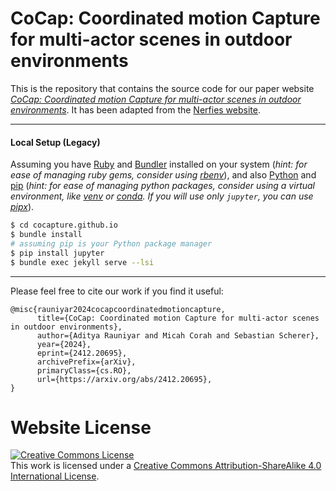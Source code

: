 # CoCap: Coordinated motion Capture for multi-actor scenes in outdoor environments

This is the repository that contains the source code for our paper website [_CoCap: Coordinated motion Capture for multi-actor scenes in outdoor environments_](https://cocapture.github.io/).
It has been adapted from the [Nerfies website](https://nerfies.github.io).


---

#### Local Setup (Legacy)

Assuming you have [Ruby](https://www.ruby-lang.org/en/downloads/) and [Bundler](https://bundler.io/) installed on your system (*hint: for ease of managing ruby gems, consider using [rbenv](https://github.com/rbenv/rbenv)*), and also [Python](https://www.python.org/) and [pip](https://pypi.org/project/pip/) (*hint: for ease of managing python packages, consider using a virtual environment, like [venv](https://docs.python.org/pt-br/3/library/venv.html) or [conda](https://docs.conda.io/en/latest/). If you will use only `jupyter`, you can use [pipx](https://pypa.github.io/pipx/)*).

```bash
$ cd cocapture.github.io
$ bundle install
# assuming pip is your Python package manager
$ pip install jupyter
$ bundle exec jekyll serve --lsi
```

---

Please feel free to cite our work if you find it useful:

```
@misc{rauniyar2024cocapcoordinatedmotioncapture,
      title={CoCap: Coordinated motion Capture for multi-actor scenes in outdoor environments}, 
      author={Aditya Rauniyar and Micah Corah and Sebastian Scherer},
      year={2024},
      eprint={2412.20695},
      archivePrefix={arXiv},
      primaryClass={cs.RO},
      url={https://arxiv.org/abs/2412.20695}, 
}
```

# Website License
<a rel="license" href="http://creativecommons.org/licenses/by-sa/4.0/"><img alt="Creative Commons License" style="border-width:0" src="https://i.creativecommons.org/l/by-sa/4.0/88x31.png" /></a><br />This work is licensed under a <a rel="license" href="http://creativecommons.org/licenses/by-sa/4.0/">Creative Commons Attribution-ShareAlike 4.0 International License</a>.
